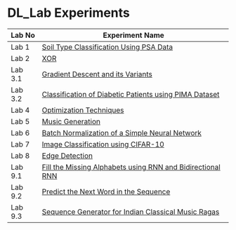 
# DL_Lab Experiments

| Lab No | Experiment Name |
|--------|-----------------|
| Lab 1  | [Soil Type Classification Using PSA Data](Lab1.ipynb) |
| Lab 2  | [XOR](https://github.com/v-enigma/DL_LabExperiments/blob/main/Lab_2%20xor.ipynb) |
| Lab 3.1 | [Gradient Descent and its Variants](Lab3.1.ipynb) |
| Lab 3.2 | [Classification of Diabetic Patients using PIMA Dataset](Lab3.2.ipynb) |
| Lab 4  | [Optimization Techniques](Lab_4.ipynb) |
| Lab 5  | [Music Generation](Lab5_Musicgeneration_rnn.ipynb) |
| Lab 6  | [Batch Normalization of a Simple Neural Network](Lab_6.ipynb) |
| Lab 7  | [Image Classification using CIFAR-10](Lab_7.ipynb) |
| Lab 8  | [Edge Detection](Lab_8.ipynb) |
| Lab 9.1 | [Fill the Missing Alphabets using RNN and Bidirectional RNN](Lab_9_1.ipynb) |
| Lab 9.2 | [Predict the Next Word in the Sequence](lab_9_2.ipynb) |
| Lab 9.3 | [Sequence Generator for Indian Classical Music Ragas](lab_9_3.ipynb) |

